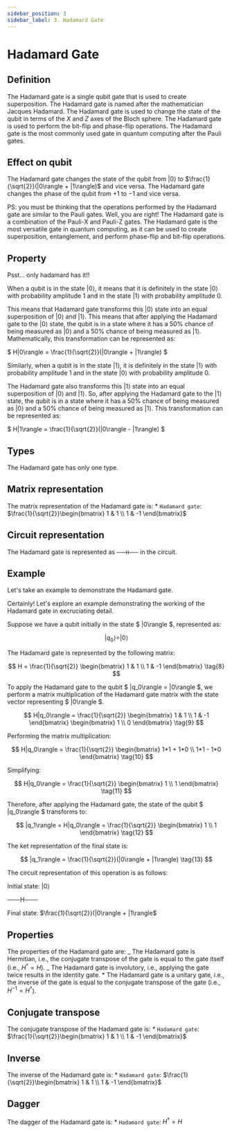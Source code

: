 ```yaml
---
sidebar_position: 3
sidebar_label: 3. Hadamard Gate
---
```


# Hadamard Gate

## Definition

The Hadamard gate is a single qubit gate that is used to create superposition. The Hadamard gate is named after the mathematician Jacques Hadamard. The Hadamard gate is used to change the state of the qubit in terms of the $X$ and $Z$ axes of the Bloch sphere. The Hadamard gate is used to perform the bit-flip and phase-flip operations. The Hadamard gate is the most commonly used gate in quantum computing after the Pauli gates.

## Effect on qubit

The Hadamard gate changes the state of the qubit from $|0\rangle$ to $\frac{1}{\sqrt{2}}(|0\rangle + |1\rangle)$ and vice versa. The Hadamard gate changes the phase of the qubit from $+1$ to $-1$ and vice versa.

PS: you must be thinking that the operations performed by the Hadamard gate are similar to the Pauli gates. Well, you are right! The Hadamard gate is a combination of the Pauli-X and Pauli-Z gates. The Hadamard gate is the most versatile gate in quantum computing, as it can be used to create superposition, entanglement, and perform phase-flip and bit-flip operations.

## Property

Psst... only hadamard has it!!

When a qubit is in the state |0⟩, it means that it is definitely in the state |0⟩ with probability amplitude 1 and in the state |1⟩ with probability amplitude 0.

This means that Hadamard gate transforms this |0⟩ state into an equal superposition of |0⟩ and |1⟩. This means that after applying the Hadamard gate to the |0⟩ state, the qubit is in a state where it has a 50% chance of being measured as |0⟩ and a 50% chance of being measured as |1⟩. Mathematically, this transformation can be represented as:

$ H|0\rangle = \frac{1}{\sqrt{2}}(|0\rangle + |1\rangle) $

Similarly, when a qubit is in the state |1⟩, it is definitely in the state |1⟩ with probability amplitude 1 and in the state |0⟩ with probability amplitude 0.

The Hadamard gate also transforms this |1⟩ state into an equal superposition of |0⟩ and |1⟩. So, after applying the Hadamard gate to the |1⟩ state, the qubit is in a state where it has a 50% chance of being measured as |0⟩ and a 50% chance of being measured as |1⟩. This transformation can be represented as:

$ H|1\rangle = \frac{1}{\sqrt{2}}(|0\rangle - |1\rangle) $

## Types

The Hadamard gate has only one type.

## Matrix representation

The matrix representation of the Hadamard gate is: \* `Hadamard gate`: $\frac{1}{\sqrt{2}}\begin{bmatrix} 1 & 1 \\ 1 & -1 \end{bmatrix}$

## Circuit representation

The Hadamard gate is represented as `───H───` in the circuit.

## Example

Let's take an example to demonstrate the Hadamard gate.

Certainly! Let's explore an example demonstrating the working of the Hadamard gate in excruciating detail.

Suppose we have a qubit initially in the state $ |0\rangle $, represented as:

$$
|q_0\rangle = |0\rangle
\tag{7}
$$

The Hadamard gate is represented by the following matrix:

$$
H = \frac{1}{\sqrt{2}} \begin{bmatrix} 1 & 1 \\ 1 & -1 \end{bmatrix}
\tag{8}
$$

To apply the Hadamard gate to the qubit $ |q_0\rangle = |0\rangle $, we perform a matrix multiplication of the Hadamard gate matrix with the state vector representing $ |0\rangle $.

$$
H|q_0\rangle = \frac{1}{\sqrt{2}} \begin{bmatrix} 1 & 1 \\ 1 & -1 \end{bmatrix} \begin{bmatrix} 1 \\ 0 \end{bmatrix}
\tag{9}
$$

Performing the matrix multiplication:

$$
H|q_0\rangle = \frac{1}{\sqrt{2}} \begin{bmatrix} 1*1 + 1*0 \\ 1*1 - 1*0 \end{bmatrix}
\tag{10}
$$

Simplifying:

$$
H|q_0\rangle = \frac{1}{\sqrt{2}} \begin{bmatrix} 1 \\ 1 \end{bmatrix}
\tag{11}
$$

Therefore, after applying the Hadamard gate, the state of the qubit $ |q_0\rangle $ transforms to:

$$
|q_1\rangle = H|q_0\rangle = \frac{1}{\sqrt{2}} \begin{bmatrix} 1 \\ 1 \end{bmatrix}
\tag{12}
$$

The ket representation of the final state is:

$$
|q_1\rangle = \frac{1}{\sqrt{2}}(|0\rangle + |1\rangle)
\tag{13}
$$

The circuit representation of this operation is as follows:

Initial state: |0⟩

───H───

Final state: $\frac{1}{\sqrt{2}}(|0\rangle + |1\rangle$

## Properties

The properties of the Hadamard gate are:
_ The Hadamard gate is Hermitian, i.e., the conjugate transpose of the gate is equal to the gate itself (i.e., $H^\dagger = H$).
_ The Hadamard gate is involutory, i.e., applying the gate twice results in the identity gate. \* The Hadamard gate is a unitary gate, i.e., the inverse of the gate is equal to the conjugate transpose of the gate (i.e., $H^{-1} = H^\dagger$).

## Conjugate transpose

The conjugate transpose of the Hadamard gate is: \* `Hadamard gate`: $\frac{1}{\sqrt{2}}\begin{bmatrix} 1 & 1 \\ 1 & -1 \end{bmatrix}$

## Inverse

The inverse of the Hadamard gate is: \* `Hadamard gate`: $\frac{1}{\sqrt{2}}\begin{bmatrix} 1 & 1 \\ 1 & -1 \end{bmatrix}$

## Dagger

The dagger of the Hadamard gate is: \* `Hadamard gate`: $H^\dagger = H$
